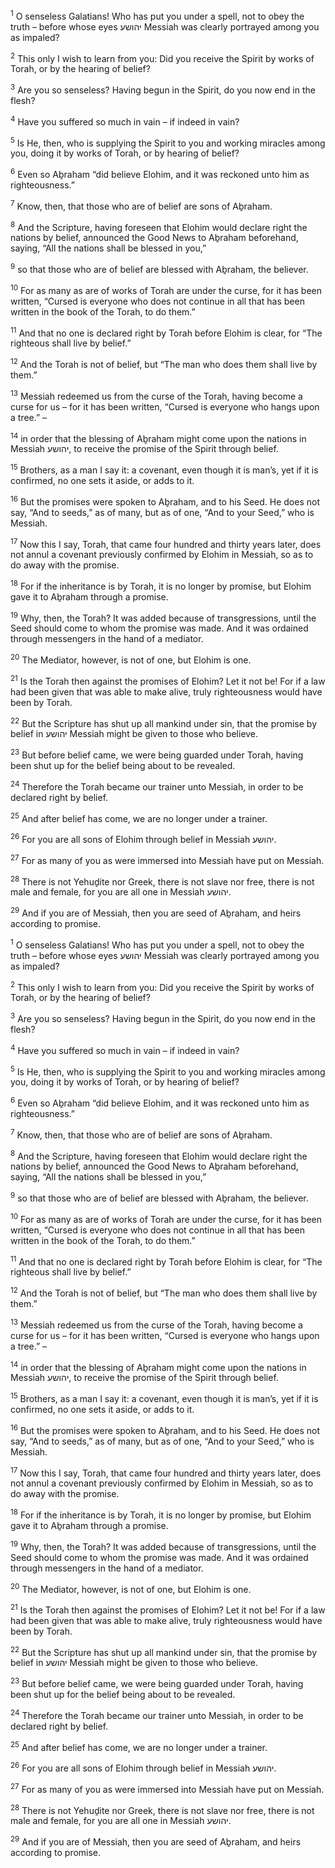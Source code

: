 <sup>1</sup> O senseless Galatians! Who has put you under a spell, not to obey the truth – before whose eyes יהושע Messiah was clearly portrayed among you as impaled?

<sup>2</sup> This only I wish to learn from you: Did you receive the Spirit by works of Torah, or by the hearing of belief?

<sup>3</sup> Are you so senseless? Having begun in the Spirit, do you now end in the flesh?

<sup>4</sup> Have you suffered so much in vain – if indeed in vain?

<sup>5</sup> Is He, then, who is supplying the Spirit to you and working miracles among you, doing it by works of Torah, or by hearing of belief?

<sup>6</sup> Even so Aḇraham “did believe Elohim, and it was reckoned unto him as righteousness.”

<sup>7</sup> Know, then, that those who are of belief are sons of Aḇraham.

<sup>8</sup> And the Scripture, having foreseen that Elohim would declare right the nations by belief, announced the Good News to Aḇraham beforehand, saying, “All the nations shall be blessed in you,”

<sup>9</sup> so that those who are of belief are blessed with Aḇraham, the believer.

<sup>10</sup> For as many as are of works of Torah are under the curse, for it has been written, “Cursed is everyone who does not continue in all that has been written in the book of the Torah, to do them.”

<sup>11</sup> And that no one is declared right by Torah before Elohim is clear, for “The righteous shall live by belief.”

<sup>12</sup> And the Torah is not of belief, but “The man who does them shall live by them.”

<sup>13</sup> Messiah redeemed us from the curse of the Torah, having become a curse for us – for it has been written, “Cursed is everyone who hangs upon a tree.” –

<sup>14</sup> in order that the blessing of Aḇraham might come upon the nations in Messiah יהושע, to receive the promise of the Spirit through belief.

<sup>15</sup> Brothers, as a man I say it: a covenant, even though it is man’s, yet if it is confirmed, no one sets it aside, or adds to it.

<sup>16</sup> But the promises were spoken to Aḇraham, and to his Seed. He does not say, “And to seeds,” as of many, but as of one, “And to your Seed,” who is Messiah.

<sup>17</sup> Now this I say, Torah, that came four hundred and thirty years later, does not annul a covenant previously confirmed by Elohim in Messiah, so as to do away with the promise.

<sup>18</sup> For if the inheritance is by Torah, it is no longer by promise, but Elohim gave it to Aḇraham through a promise.

<sup>19</sup> Why, then, the Torah? It was added because of transgressions, until the Seed should come to whom the promise was made. And it was ordained through messengers in the hand of a mediator.

<sup>20</sup> The Mediator, however, is not of one, but Elohim is one.

<sup>21</sup> Is the Torah then against the promises of Elohim? Let it not be! For if a law had been given that was able to make alive, truly righteousness would have been by Torah.

<sup>22</sup> But the Scripture has shut up all mankind under sin, that the promise by belief in יהושע Messiah might be given to those who believe.

<sup>23</sup> But before belief came, we were being guarded under Torah, having been shut up for the belief being about to be revealed.

<sup>24</sup> Therefore the Torah became our trainer unto Messiah, in order to be declared right by belief.

<sup>25</sup> And after belief has come, we are no longer under a trainer.

<sup>26</sup> For you are all sons of Elohim through belief in Messiah יהושע.

<sup>27</sup> For as many of you as were immersed into Messiah have put on Messiah.

<sup>28</sup> There is not Yehuḏite nor Greek, there is not slave nor free, there is not male and female, for you are all one in Messiah יהושע.

<sup>29</sup> And if you are of Messiah, then you are seed of Aḇraham, and heirs according to promise.

<sup>1</sup> O senseless Galatians! Who has put you under a spell, not to obey the truth – before whose eyes יהושע Messiah was clearly portrayed among you as impaled?

<sup>2</sup> This only I wish to learn from you: Did you receive the Spirit by works of Torah, or by the hearing of belief?

<sup>3</sup> Are you so senseless? Having begun in the Spirit, do you now end in the flesh?

<sup>4</sup> Have you suffered so much in vain – if indeed in vain?

<sup>5</sup> Is He, then, who is supplying the Spirit to you and working miracles among you, doing it by works of Torah, or by hearing of belief?

<sup>6</sup> Even so Aḇraham “did believe Elohim, and it was reckoned unto him as righteousness.”

<sup>7</sup> Know, then, that those who are of belief are sons of Aḇraham.

<sup>8</sup> And the Scripture, having foreseen that Elohim would declare right the nations by belief, announced the Good News to Aḇraham beforehand, saying, “All the nations shall be blessed in you,”

<sup>9</sup> so that those who are of belief are blessed with Aḇraham, the believer.

<sup>10</sup> For as many as are of works of Torah are under the curse, for it has been written, “Cursed is everyone who does not continue in all that has been written in the book of the Torah, to do them.”

<sup>11</sup> And that no one is declared right by Torah before Elohim is clear, for “The righteous shall live by belief.”

<sup>12</sup> And the Torah is not of belief, but “The man who does them shall live by them.”

<sup>13</sup> Messiah redeemed us from the curse of the Torah, having become a curse for us – for it has been written, “Cursed is everyone who hangs upon a tree.” –

<sup>14</sup> in order that the blessing of Aḇraham might come upon the nations in Messiah יהושע, to receive the promise of the Spirit through belief.

<sup>15</sup> Brothers, as a man I say it: a covenant, even though it is man’s, yet if it is confirmed, no one sets it aside, or adds to it.

<sup>16</sup> But the promises were spoken to Aḇraham, and to his Seed. He does not say, “And to seeds,” as of many, but as of one, “And to your Seed,” who is Messiah.

<sup>17</sup> Now this I say, Torah, that came four hundred and thirty years later, does not annul a covenant previously confirmed by Elohim in Messiah, so as to do away with the promise.

<sup>18</sup> For if the inheritance is by Torah, it is no longer by promise, but Elohim gave it to Aḇraham through a promise.

<sup>19</sup> Why, then, the Torah? It was added because of transgressions, until the Seed should come to whom the promise was made. And it was ordained through messengers in the hand of a mediator.

<sup>20</sup> The Mediator, however, is not of one, but Elohim is one.

<sup>21</sup> Is the Torah then against the promises of Elohim? Let it not be! For if a law had been given that was able to make alive, truly righteousness would have been by Torah.

<sup>22</sup> But the Scripture has shut up all mankind under sin, that the promise by belief in יהושע Messiah might be given to those who believe.

<sup>23</sup> But before belief came, we were being guarded under Torah, having been shut up for the belief being about to be revealed.

<sup>24</sup> Therefore the Torah became our trainer unto Messiah, in order to be declared right by belief.

<sup>25</sup> And after belief has come, we are no longer under a trainer.

<sup>26</sup> For you are all sons of Elohim through belief in Messiah יהושע.

<sup>27</sup> For as many of you as were immersed into Messiah have put on Messiah.

<sup>28</sup> There is not Yehuḏite nor Greek, there is not slave nor free, there is not male and female, for you are all one in Messiah יהושע.

<sup>29</sup> And if you are of Messiah, then you are seed of Aḇraham, and heirs according to promise.

